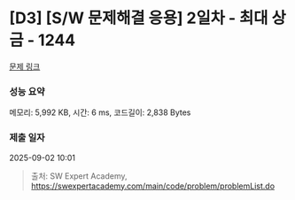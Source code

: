 # [D3] [S/W 문제해결 응용] 2일차 - 최대 상금 - 1244 

[문제 링크](https://swexpertacademy.com/main/code/problem/problemDetail.do?contestProbId=AV15Khn6AN0CFAYD) 

### 성능 요약

메모리: 5,992 KB, 시간: 6 ms, 코드길이: 2,838 Bytes

### 제출 일자

2025-09-02 10:01



> 출처: SW Expert Academy, https://swexpertacademy.com/main/code/problem/problemList.do